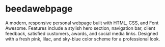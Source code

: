 # beedawebpage
A modern, responsive personal webpage built with HTML, CSS, and Font Awesome. Features include a stylish hero section, navigation bar, client feedback, satisfied customers, awards, and social media links. Designed with a fresh pink, lilac, and sky-blue color scheme for a professional look.
